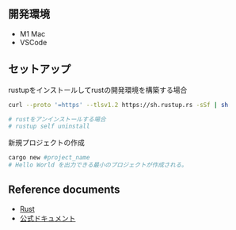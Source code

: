 ## 開発環境
- M1 Mac
- VSCode

## セットアップ
rustupをインストールしてrustの開発環境を構築する場合
```bash
curl --proto '=https' --tlsv1.2 https://sh.rustup.rs -sSf | sh

# rustをアンインストールする場合
# rustup self uninstall
```

新規プロジェクトの作成  
```bash
cargo new #project_name
# Hello World を出力できる最小のプロジェクトが作成される。
```


## Reference documents
- [Rust](https://www.rust-lang.org/ja)
- [公式ドキュメント](https://doc.rust-jp.rs/book-ja/ch00-00-introduction.html)